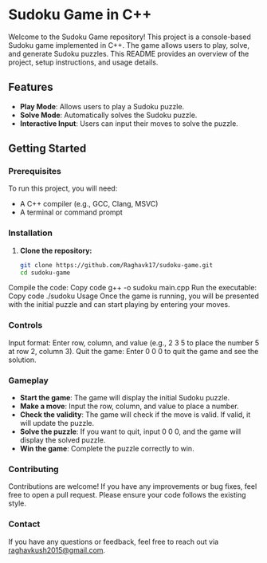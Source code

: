 # Sudoku Game in C++

Welcome to the Sudoku Game repository! This project is a console-based Sudoku game implemented in C++. The game allows users to play, solve, and generate Sudoku puzzles. This README provides an overview of the project, setup instructions, and usage details.

## Features

- **Play Mode**: Allows users to play a Sudoku puzzle.
- **Solve Mode**: Automatically solves the Sudoku puzzle.
- **Interactive Input**: Users can input their moves to solve the puzzle.

## Getting Started

### Prerequisites

To run this project, you will need:

- A C++ compiler (e.g., GCC, Clang, MSVC)
- A terminal or command prompt

### Installation

1. **Clone the repository:**

   ```bash
   git clone https://github.com/Raghavk17/sudoku-game.git
   cd sudoku-game
Compile the code:
Copy code
g++ -o sudoku main.cpp
Run the executable:
Copy code
./sudoku
Usage
Once the game is running, you will be presented with the initial puzzle and can start playing by entering your moves.

### Controls
Input format: Enter row, column, and value (e.g., 2 3 5 to place the number 5 at row 2, column 3).
Quit the game: Enter 0 0 0 to quit the game and see the solution.
### Gameplay
- **Start the game**: The game will display the initial Sudoku puzzle.
- **Make a move**: Input the row, column, and value to place a number.
- **Check the validity**: The game will check if the move is valid. If valid, it will update the puzzle.
- **Solve the puzzle**: If you want to quit, input 0 0 0, and the game will display the solved puzzle.
- **Win the game**: Complete the puzzle correctly to win.
### Contributing
Contributions are welcome! If you have any improvements or bug fixes, feel free to open a pull request. Please ensure your code follows the existing style.
### Contact
If you have any questions or feedback, feel free to reach out via raghavkush2015@gmail.com.   

